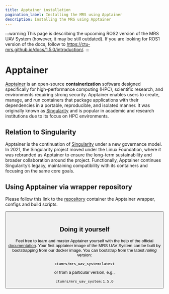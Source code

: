 ```yaml
---
title: Apptainer installation
pagination_label: Installing the MRS using Apptainer
description: Installing the MRS using Apptainer
---
```


:::warning
This page is describing the upcoming ROS2 version of the MRS UAV System (however, it may be still outdated). If you are looking for ROS1 version of the docs, follow to https://ctu-mrs.github.io/docs/1.5.0/introduction/.
:::

# Apptainer

[Apptainer](https://apptainer.org/) is an open-source **containerization** software designed specifically for high-performance computing (HPC), scientific research, and environments requiring strong security.
Apptainer enables users to create, manage, and run containers that package applications with their dependencies in a portable, reproducible, and isolated manner.
It was originally known as [Singularity](https://sylabs.io/singularity/) and is popular in academic and research institutions due to its focus on HPC environments.

## Relation to Singularity

Apptainer is the continuation of [Singularity](https://sylabs.io/singularity/) under a new governance model.
In 2021, the Singularity project moved under the Linux Foundation, where it was rebranded as Apptainer to ensure the long-term sustainability and broader collaboration around the project.
Functionally, Apptainer continues Singularity’s legacy, maintaining compatibility with its containers and focusing on the same core goals.

## Using Apptainer via wrapper repository

Please follow this link to the [repository](https://github.com/ctu-mrs/mrs_apptainer) container the Apptainer wrapper, configs and build scripts.

<Button label="🔗 ctu-mrs/mrs_apptainer repository" link="https://github.com/ctu-mrs/mrs_apptainer" block /><br />

## Doing it yourself

Feel free to learn and master Apptainer yourself with the help of the official [documentation](https://apptainer.org/documentation/).
Your first apptainer image of the MRS UAV System can be built by bootstrapping from our docker image.
You can bootstrap from the latest _rolling_ version:
```
ctumrs/mrs_uav_system:latest
```
or from a particular version, e.g.,
```
ctumrs/mrs_uav_system:1.5.0
```
